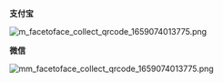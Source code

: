**支付宝**

![m_facetoface_collect_qrcode_1659074013775.png](https://pic.rmb.bdstatic.com/bjh/7d404252227b73b5f48aedea2631d806.png)

**微信**

![mm_facetoface_collect_qrcode_1659074013775.png](https://pic.rmb.bdstatic.com/bjh/e4106f5d004396906a38f812dc41c7c7.png)
